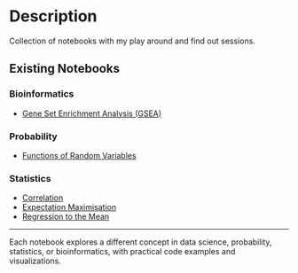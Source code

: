 # Description

Collection of notebooks with my play around and find out sessions.

## Existing Notebooks

### Bioinformatics
- [Gene Set Enrichment Analysis (GSEA)](https://github.com/Claptar/play_around_find_out/blob/main/bioinformatics/gsea.ipynb)

### Probability
- [Functions of Random Variables](https://github.com/Claptar/play_around_find_out/blob/main/probability/functions_of_random_variables.ipynb)

### Statistics
- [Correlation](https://github.com/Claptar/play_around_find_out/blob/main/statistics/correlation.ipynb)
- [Expectation Maximisation](https://github.com/Claptar/play_around_find_out/blob/main/statistics/expectation_maximisation.ipynb)
- [Regression to the Mean](https://github.com/Claptar/play_around_find_out/blob/main/statistics/regression_to_the_mean.ipynb)

---

Each notebook explores a different concept in data science, probability, statistics, or bioinformatics, with practical code examples and visualizations.
